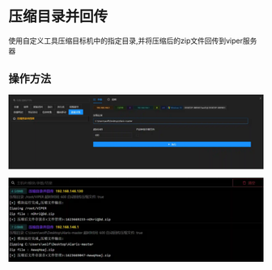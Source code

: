 # 压缩目录并回传


使用自定义工具压缩目标机中的指定目录,并将压缩后的zip文件回传到viper服务器

## 操作方法
![](img\Collection_ArchiveCollectedData_ArchiveViaCustomMethod\1.webp)

![](img\Collection_ArchiveCollectedData_ArchiveViaCustomMethod\2.webp)




